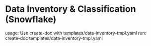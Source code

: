 # Data Inventory & Classification (Snowflake)

usage: Use create-doc with templates/data-inventory-tmpl.yaml
run: create-doc templates/data-inventory-tmpl.yaml
